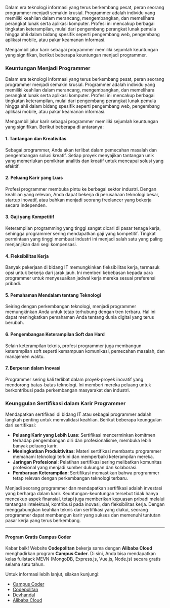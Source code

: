Dalam era teknologi informasi yang terus berkembang pesat, peran seorang programmer menjadi semakin krusial. Programmer adalah individu yang memiliki keahlian dalam merancang, mengembangkan, dan memelihara perangkat lunak serta aplikasi komputer. Profesi ini mencakup berbagai tingkatan keterampilan, mulai dari pengembang perangkat lunak pemula hingga ahli dalam bidang spesifik seperti pengembang web, pengembang aplikasi mobile, atau pakar keamanan informasi.

Mengambil jalur karir sebagai programmer memiliki sejumlah keuntungan yang signifikan, berikut beberapa keuntungan menjadi programmer.

### **Keuntungan Menjadi Programmer**

Dalam era teknologi informasi yang terus berkembang pesat, peran seorang programmer menjadi semakin krusial. Programmer adalah individu yang memiliki keahlian dalam merancang, mengembangkan, dan memelihara perangkat lunak serta aplikasi komputer. Profesi ini mencakup berbagai tingkatan keterampilan, mulai dari pengembang perangkat lunak pemula hingga ahli dalam bidang spesifik seperti pengembang web, pengembang aplikasi mobile, atau pakar keamanan informasi.

Mengambil jalur karir sebagai programmer memiliki sejumlah keuntungan yang signifikan. Berikut beberapa di antaranya:

#### **1\. Tantangan dan Kreativitas**

Sebagai programmer, Anda akan terlibat dalam pemecahan masalah dan pengembangan solusi kreatif. Setiap proyek menyajikan tantangan unik yang memerlukan pemikiran analitis dan kreatif untuk mencapai solusi yang efektif.

#### **2\. Peluang Karir yang Luas**

Profesi programmer membuka pintu ke berbagai sektor industri. Dengan keahlian yang relevan, Anda dapat bekerja di perusahaan teknologi besar, startup inovatif, atau bahkan menjadi seorang freelancer yang bekerja secara independen.

#### **3\. Gaji yang Kompetitif**

Keterampilan programming yang tinggi sangat dicari di pasar tenaga kerja, sehingga programmer sering mendapatkan gaji yang kompetitif. Tingkat permintaan yang tinggi membuat industri ini menjadi salah satu yang paling menjanjikan dari segi kompensasi.

#### **4\. Fleksibilitas Kerja**

Banyak pekerjaan di bidang IT memungkinkan fleksibilitas kerja, termasuk opsi untuk bekerja dari jarak jauh. Ini memberi kebebasan kepada para programmer untuk menyesuaikan jadwal kerja mereka sesuai preferensi pribadi.

#### **5\. Pemahaman Mendalam tentang Teknologi**

Seiring dengan perkembangan teknologi, menjadi programmer memungkinkan Anda untuk tetap terhubung dengan tren terbaru. Hal ini dapat meningkatkan pemahaman Anda tentang dunia digital yang terus berubah.

#### **6\. Pengembangan Keterampilan Soft dan Hard**

Selain keterampilan teknis, profesi programmer juga membangun keterampilan soft seperti kemampuan komunikasi, pemecahan masalah, dan manajemen waktu.

#### **7\. Berperan dalam Inovasi**

Programmer sering kali terlibat dalam proyek-proyek inovatif yang mendorong batas-batas teknologi. Ini memberi mereka peluang untuk berkontribusi pada perkembangan masyarakat dan industri.

### **Keunggulan Sertifikasi dalam Karir Programmer**

Mendapatkan sertifikasi di bidang IT atau sebagai programmer adalah langkah penting untuk memvalidasi keahlian. Berikut beberapa keunggulan dari sertifikasi:

*   **Peluang Karir yang Lebih Luas**: Sertifikasi mencerminkan komitmen terhadap pengembangan diri dan profesionalisme, membuka lebih banyak peluang karir.
*   **Meningkatkan Produktivitas**: Materi sertifikasi membantu programmer memahami teknologi terkini dan memperbaiki keterampilan mereka.
*   **Jaringan Profesional**: Pelatihan sertifikasi sering melibatkan komunitas profesional yang menjadi sumber dukungan dan kolaborasi.
*   **Pembaruan Keterampilan**: Sertifikasi memastikan bahwa programmer tetap relevan dengan perkembangan teknologi terbaru.

Menjadi seorang programmer dan mendapatkan sertifikasi adalah investasi yang berharga dalam karir. Keuntungan-keuntungan tersebut tidak hanya mencakup aspek finansial, tetapi juga memberikan kepuasan pribadi melalui tantangan intelektual, kontribusi pada inovasi, dan fleksibilitas kerja. Dengan menggabungkan keahlian teknis dan sertifikasi yang diakui, seorang programmer dapat membangun karir yang sukses dan memenuhi tuntutan pasar kerja yang terus berkembang.

---

#### **Program Gratis Campus Coder**

Kabar baik! Website **Codepolitan** bekerja sama dengan **Alibaba Cloud** menghadirkan program **Campus Coder**. Di sini, Anda bisa mendapatkan kelas fullstack MEVN (MongoDB, Express.js, Vue.js, Node.js) secara gratis selama satu tahun.

Untuk informasi lebih lanjut, silakan kunjungi:

*   [Campus Coder](https://www.campuscoder.id/)
*   [Codepolitan](https://www.codepolitan.com/)
*   [Devhandal](https://www.devhandal.id/)
*   [Alibaba Cloud](https://alibabacloud.com/)